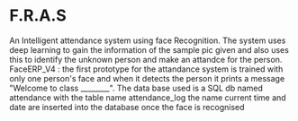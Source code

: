 # F.R.A.S
An Intelligent attendance system using face Recognition.
The system uses deep learning to gain the information of the sample pic given and also uses this to identify the unknown person and make an attandce for the person.
FaceERP_V4 : the first prototype for the attandance system is trained with only one person's face and when it detects the person it prints a message "Welcome to class ________".
The data base used is a SQL db named attendance with the table name attendance_log the name current time and date are inserted into the database once the face is recognised
